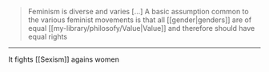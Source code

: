> Feminism is diverse and varies [...] A basic assumption common to the various feminist movements is that all [[gender|genders]] are of equal [[my-library/philosofy/Value|Value]] and therefore should have equal rights

---

It fights [[Sexism]] agains women
